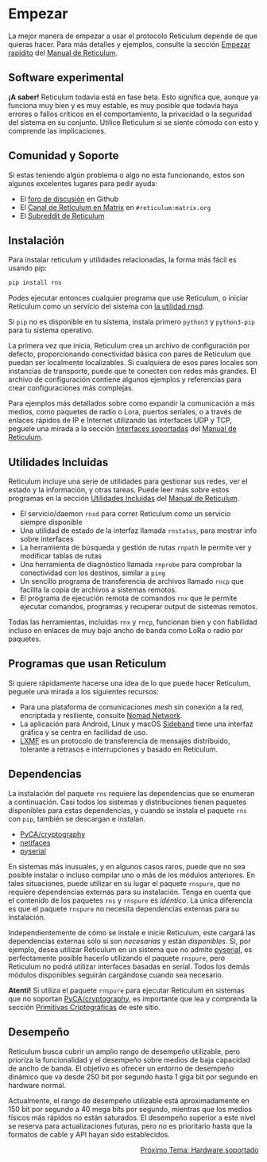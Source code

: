 # Empezar
La mejor manera de empezar a usar el protocolo Reticulum depende de que
quieras hacer. Para más detalles y ejemplos, consulte la sección [Empezar rapidito](manual/gettingstartedfast.html) del [Manual de Reticulum](manual/index.html).

## Software experimental
**¡A saber!** Reticulum todavía está en fase beta. Esto significa que, aunque ya funciona muy bien y es muy estable, es muy
posible que todavía haya errores o fallos críticos en el comportamiento, la privacidad o la seguridad del sistema en su conjunto.
Utilice Reticulum si se siente cómodo con esto y comprende las implicaciones.

## Comunidad y Soporte

Si estas teniendo algún problema o algo no esta funcionando, estos son algunos excelentes lugares para pedir ayuda:

- El [foro de discusión](https://github.com/markqvist/Reticulum/discussions) en Github
- El [Canal de Reticulum en Matrix](https://matrix.to/#/#reticulum:matrix.org) en `#reticulum:matrix.org`
- El [Subreddit de Reticulum](https://reddit.com/r/reticulum)

## Instalación
Para instalar reticulum y utilidades relacionadas, la forma más fácil es usando pip:

```bash
pip install rns
```

Podes ejecutar entonces cualquier programa que use Reticulum, o iniciar Reticulum como un servicio del sistema con [la utilidad rnsd](manual/using.html#the-rnsd-utility).

Si `pip` no es disponible en tu sistema, instala primero `python3` y `python3-pip` para tu sistema operativo.

La primera vez que inicia, Reticulum crea un archivo de configuración por defecto, proporcionando conectividad básica con pares
de Reticulum que puedan ser localmente localizables. Si cualquiera de esos pares locales son instancias de transporte, puede que
te conecten con redes más grandes. El archivo de configuración contiene algunos ejemplos y referencias para crear configuraciones
más complejas.

Para ejemplos más detallados sobre como expandir la comunicación a más medios, como paquetes de radio o Lora, puertos seriales,
o a través de enlaces rápidos de IP e Internet utilizando las interfaces UDP y TCP, peguele una mirada a la sección
[Interfaces soportadas](manual/interfaces.html) del [Manual de Reticulum](manual/index.html).

## Utilidades Incluidas

Reticulum incluye una serie de utilidades para gestionar sus redes, ver el estado y la información, y otras tareas. Puede leer
más sobre estos programas en la sección [Utilidades Incluidas](manual/using.html#utilidades-incluidas) del [Manual de Reticulum](manual/index.html).

- El servicio/daemon `rnsd` para correr Reticulum como un servicio siempre disponible
- Una utilidad de estado de la interfaz llamada `rnstatus`, para mostrar info sobre interfaces
- La herramienta de búsqueda y gestión de rutas `rnpath` le permite ver y modificar tablas de rutas
- Una herramienta de diagnóstico llamada `rnprobe` para comprobar la conectividad con los destinos, similar a `ping`
- Un sencillo programa de transferencia de archivos llamado `rncp` que facilita la copia de archivos a sistemas remotos.
- El programa de ejecución remota de comandos `rnx` que le permite ejecutar comandos, programas y recuperar output de sistemas remotos.

Todas las herramientas, incluidas `rnx` y `rncp`, funcionan bien y con fiabilidad incluso en enlaces de muy bajo ancho de banda como LoRa o radio por paquetes.

## Programas que usan Reticulum
Si quiere rápidamente hacerse una idea de lo que puede hacer Reticulum, peguele una mirada a los siguientes recursos:

- Para una plataforma de comunicaciones *mesh* sin conexión a la red, encriptada y resiliente, consulte [Nomad Network](https://github.com/markqvist/NomadNet).
- La aplicación para Android, Linux y macOS [Sideband](https://github.com/markqvist/sideband) tiene una interfaz gráfica y se centra en facilidad de uso.
- [LXMF](https://github.com/markqvist/lxmf) es un protocolo de transferencia de mensajes distribuido, tolerante a retrasos e interrupciones y basado en Reticulum.

## Dependencias

La instalación del paquete `rns` requiere las dependencias que se enumeran a continuación. Casi todos los sistemas y distribuciones tienen paquetes disponibles para estas dependencias, y cuando se instala el paquete `rns` con `pip`, también se descargan e instalan.

- [PyCA/cryptography](https://github.com/pyca/cryptography)
- [netifaces](https://github.com/al45tair/netifaces)
- [pyserial](https://github.com/pyserial/pyserial)

En sistemas más inusuales, y en algunos casos raros, puede que no sea posible instalar o incluso compilar uno o más de los módulos anteriores. En tales situaciones, puede utilizar en su lugar el paquete `rnspure`, que no requiere dependencias externas para su instalación. Tenga en cuenta que el contenido de los paquetes `rns` y `rnspure` es *idéntico*. La única diferencia es que el paquete `rnspure` no necesita dependencias externas para su instalación.

Independientemente de cómo se instale e inicie Reticulum, este cargará las dependencias externas sólo si son *necesarias* y están *disponibles*. Si, por ejemplo, desea utilizar Reticulum en un sistema que no admite [pyserial](https://github.com/pyserial/pyserial), es perfectamente posible hacerlo utilizando el paquete `rnspure`, pero Reticulum no podrá utilizar interfaces basadas en serial. Todos los demás módulos disponibles seguirán cargándose cuando sea necesario.

**Atenti!** Si utiliza el paquete `rnspure` para ejecutar Reticulum en sistemas que no soportan [PyCA/cryptography](https://github.com/pyca/cryptography), es importante que lea y comprenda la sección [Primitivas Criptográficas](crypto_es.html) de este sitio.

## Desempeño

Reticulum busca cubrir un amplio rango de desempeño utilizable, pero prioriza la funcionalidad y el desempeño sobre medios de baja capacidad de ancho de banda. El objetivo es ofrecer un entorno de desempeño dinámico que va desde 250 bit por segundo hasta 1 giga bit por segundo en hardware normal.

Actualmente, el rango de desempeño utilizable está aproximadamente en 150 bit por segundo a 40 mega bits por segundo, mientras que los medios físicos más rápidos no están saturados. El desempeño superior a este nivel se reserva para actualizaciones futuras, pero no es prioritario hasta que la formatos de cable y API hayan sido establecidos.

<p align="right"><a href="hardware_es.html">Próximo Tema: Hardware soportado</a></p>

